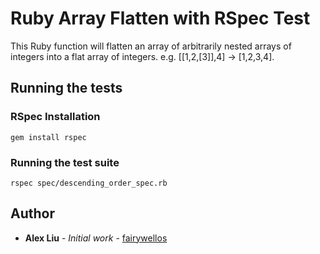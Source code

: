 # Ruby Array Flatten with RSpec Test

This Ruby function will flatten an array of arbitrarily nested arrays of integers into a flat array of integers. e.g. [[1,2,[3]],4] -> [1,2,3,4].

## Running the tests

### RSpec Installation

```
gem install rspec
```

### Running the test suite

```
rspec spec/descending_order_spec.rb
```

## Author

* **Alex Liu** - *Initial work* - [fairywellos](https://github.com/fairywellos)
